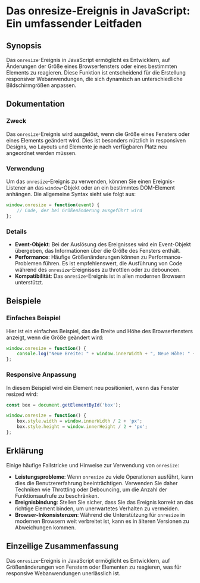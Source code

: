 <!--
Meta Description: # Das onresize-Ereignis in JavaScript: Ein umfassender Leitfaden ## Synopsis Das `onresize`-Ereignis in JavaScript ermöglicht es Entwicklern, auf Ände...
Meta Keywords: onresize, das, die, ereignis, window
-->

# Das onresize-Ereignis in JavaScript: Ein umfassender Leitfaden

## Synopsis
Das `onresize`-Ereignis in JavaScript ermöglicht es Entwicklern, auf Änderungen der Größe eines Browserfensters oder eines bestimmten Elements zu reagieren. Diese Funktion ist entscheidend für die Erstellung responsiver Webanwendungen, die sich dynamisch an unterschiedliche Bildschirmgrößen anpassen.

## Dokumentation
### Zweck
Das `onresize`-Ereignis wird ausgelöst, wenn die Größe eines Fensters oder eines Elements geändert wird. Dies ist besonders nützlich in responsiven Designs, wo Layouts und Elemente je nach verfügbaren Platz neu angeordnet werden müssen.

### Verwendung
Um das `onresize`-Ereignis zu verwenden, können Sie einen Ereignis-Listener an das `window`-Objekt oder an ein bestimmtes DOM-Element anhängen. Die allgemeine Syntax sieht wie folgt aus:

```javascript
window.onresize = function(event) {
    // Code, der bei Größenänderung ausgeführt wird
};
```

### Details
- **Event-Objekt**: Bei der Auslösung des Ereignisses wird ein Event-Objekt übergeben, das Informationen über die Größe des Fensters enthält.
- **Performance**: Häufige Größenänderungen können zu Performance-Problemen führen. Es ist empfehlenswert, die Ausführung von Code während des `onresize`-Ereignisses zu throttlen oder zu debouncen.
- **Kompatibilität**: Das `onresize`-Ereignis ist in allen modernen Browsern unterstützt.

## Beispiele
### Einfaches Beispiel
Hier ist ein einfaches Beispiel, das die Breite und Höhe des Browserfensters anzeigt, wenn die Größe geändert wird:

```javascript
window.onresize = function() {
    console.log("Neue Breite: " + window.innerWidth + ", Neue Höhe: " + window.innerHeight);
};
```

### Responsive Anpassung
In diesem Beispiel wird ein Element neu positioniert, wenn das Fenster resized wird:

```javascript
const box = document.getElementById('box');

window.onresize = function() {
    box.style.width = window.innerWidth / 2 + 'px';
    box.style.height = window.innerHeight / 2 + 'px';
};
```

## Erklärung
Einige häufige Fallstricke und Hinweise zur Verwendung von `onresize`:

- **Leistungsprobleme**: Wenn `onresize` zu viele Operationen ausführt, kann dies die Benutzererfahrung beeinträchtigen. Verwenden Sie daher Techniken wie Throttling oder Debouncing, um die Anzahl der Funktionsaufrufe zu beschränken.
- **Ereignisbindung**: Stellen Sie sicher, dass Sie das Ereignis korrekt an das richtige Element binden, um unerwartetes Verhalten zu vermeiden.
- **Browser-Inkonsistenzen**: Während die Unterstützung für `onresize` in modernen Browsern weit verbreitet ist, kann es in älteren Versionen zu Abweichungen kommen.

## Einzeilige Zusammenfassung
Das `onresize`-Ereignis in JavaScript ermöglicht es Entwicklern, auf Größenänderungen von Fenstern oder Elementen zu reagieren, was für responsive Webanwendungen unerlässlich ist.